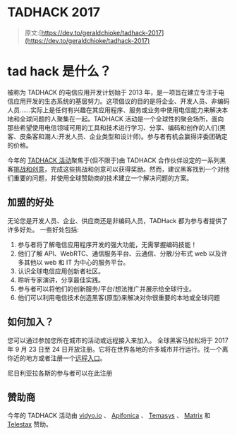 # TADHACK 2017

> 原文:[https://dev.to/geraldchioke/tadhack-2017](https://dev.to/geraldchioke/tadhack-2017)

# tad hack 是什么？

被称为 TADHACK 的电信应用开发计划始于 2013 年，是一项旨在建立专注于电信应用开发的生态系统的基层努力。这项倡议的目的是将企业、开发人员、非编码人员……实际上是任何有兴趣在其应用程序、服务或业务中使用电信能力来解决本地和全球问题的人聚集在一起。TADHACK 活动是一个全球性的聚会场所，面向那些希望使用电信领域可用的工具和技术进行学习、分享、编码和创作的人们(黑客、皮条客和潮人:开发人员、企业类型和设计师)。参与者有机会赢得评委团确定的价格。

今年的 [TADHACK 活动](https://tadhack.com/2017/)聚焦于(但不限于)由 TADHACK 合作伙伴设定的一系列黑客[挑战和创意](https://tadhack.com/2017/challenges-and-ideas/)，完成这些挑战和创意可以获得奖励。然而，建议黑客找到一个对他们重要的问题，并使用全球赞助商的技术建立一个解决问题的方案。

## [](#benefits-of-joining)加盟的好处

无论您是开发人员、企业、供应商还是非编码人员，TADHack 都为参与者提供了许多好处。
一些好处包括:

1.  参与者将了解电信应用程序开发的强大功能，无需掌握编码技能！
2.  他们了解 API、WebRTC、通信服务平台、云通信、分散/分布式 web 以及许多其他以 web 和 IT 为中心的服务平台。
3.  认识全球电信应用创新者社区。
4.  聆听专家演讲，分享最佳实践。
5.  参与者可以将他们的创新服务/平台/想法推广并展示给全球行业。
6.  他们可以利用电信技术创造黑客(原型)来解决对你很重要的本地或全球问题

## [](#how-to-join)如何加入？

您可以通过参加您所在城市的活动或远程接入来加入。
全球黑客马拉松将于 2017 年 9 月 23 日至 24 日开放注册。它将在世界各地的许多城市并行运行。找一个离你近的地方或者注册一个[远程入口](https://tadhack.com/2017/register-remote-entry/)。

尼日利亚拉各斯的参与者可以在此注册

## [](#sponsors)赞助商

今年的 TADHACK 活动由 [vidyo.io](https://vidyo.io/) 、 [Apifonica](https://www.apifonica.com/) 、 [Temasys](https://www.temasys.com.sg/) 、 [Matrix](https://matrix.org/) 和 [Telestax](https://telestax.com/) 赞助。